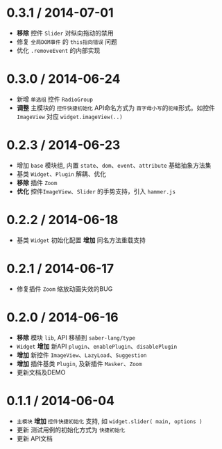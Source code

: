 0.3.1 / 2014-07-01
==================

* **移除** 控件 `Slider` 对纵向拖动的禁用
* 修复 `全局DOM事件` 的 `this指向错误` 问题
* 优化 `.removeEvent` 的内部实现


0.3.0 / 2014-06-24
==================

* 新增 `单选组` 控件 `RadioGroup`
* **调整** 主模块的 `控件快捷初始化` API命名方式为 `首字母小写`的`驼峰`形式。如控件 `ImageView` 对应 `widget.imageView(..)`


0.2.3 / 2014-06-23
==================

* 增加 `base` 模块组, 内置 `state`、`dom`、`event`、`attribute` 基础抽象方法集
* 基类 `Widget`、`Plugin` 解耦、优化
* **移除** 插件 `Zoom`
* **优化** 控件`ImageView`、`Slider` 的手势支持，引入 `hammer.js`


0.2.2 / 2014-06-18
==================

* 基类 `Widget` 初始化配置 **增加** 同名方法重载支持


0.2.1 / 2014-06-17
==================

* 修复插件 `Zoom` 缩放动画失效的BUG


0.2.0 / 2014-06-16
==================

* **移除** 模块 `lib`, API 移植到 `saber-lang/type`
* `Widget` **增加** 新API `plugin`、`enablePlugin`、`disablePlugin`
* **增加** 新控件 `ImageView`、`LazyLoad`、`Suggestion`
* **增加** 插件基类 `Plugin`, 及新插件 `Masker`、`Zoom`
* 更新文档及DEMO


0.1.1 / 2014-06-04
==================

* `主模块` **增加** `控件快捷初始化` 支持, 如 `widget.slider( main, options )`
* 更新 测试用例的初始化方式为 `快捷初始化`
* 更新 API文档

